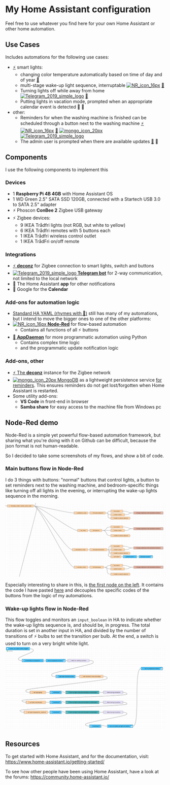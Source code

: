 # My Home Assistant configuration

Feel free to use whatever you find here for your own Home Assistant or other home automation.

## Use Cases

Includes automations for the following use cases:

* [:zap:][4] smart lights:
  * changing color temperature automatically based on time of day and of year [:snake:][2]
  * multi-stage wake-up light sequence, interruptable [![NR_icon_16px](https://user-images.githubusercontent.com/32362869/118363988-ff6d3100-b596-11eb-9eb8-c17dce3bda45.png)][3] [:camel:][5]
  * Turning lights off while away from home [![Telegram_2019_simple_logo](https://user-images.githubusercontent.com/32362869/118362883-f0d04b00-b591-11eb-998e-da7208dbcbe4.png)][1] [:camel:][5]
  * Putting lights in vacation mode, prompted when an appropriate calendar event is detected :calendar: :camel:
* other:
  * Reminders for when the washing machine is finished can be scheduled through a button next to the washing machine [:zap:][4] [![NR_icon_16px](https://user-images.githubusercontent.com/32362869/118363988-ff6d3100-b596-11eb-9eb8-c17dce3bda45.png)][3] [:snake:][7] [![mongo_icon_20px](https://user-images.githubusercontent.com/32362869/118363357-46a5f280-b594-11eb-9fe9-076f73f2528a.png)][6] [![Telegram_2019_simple_logo](https://user-images.githubusercontent.com/32362869/118362883-f0d04b00-b591-11eb-998e-da7208dbcbe4.png)][1]
  * The admin user is prompted when there are available updates [:snake:][2] :iphone:

## Components

I use the following components to implement this

### Devices

* 1 **Raspberry Pi 4B 4GB** with Home Assistant OS
* 1 WD Green 2.5" SATA SSD 120GB, connected with a Startech USB 3.0 to SATA 2.5" adapter
* :zap: Phoscon **ConBee 2** Zigbee USB gateway
* :zap: Zigbee devices:
  * 9 IKEA Trådfri lights (not RGB, but white to yellow)
  * 6 IKEA Trådfri remotes with 5 buttons each
  * 1 IKEA Trådfri wireless control outlet
  * 1 IKEA TrådFri on/off remote

### Integrations

* [:zap: **deconz**][4] for Zigbee connection to smart lights, switch and buttons
* [![Telegram_2019_simple_logo](https://user-images.githubusercontent.com/32362869/118362883-f0d04b00-b591-11eb-998e-da7208dbcbe4.png)
 **Telegram bot**][1] for 2-way communication, not limited to the local network
* :iphone: The Home Assistant **app** for other notifications
* :calendar: Google for the **Calendar**

### Add-ons for automation logic

* [Standard HA YAML (rhymes with :camel:)][5] still has many of my automations, but I intend to move the bigger ones to one of the other platforms:
* [![NR_icon_16px](https://user-images.githubusercontent.com/32362869/118363988-ff6d3100-b596-11eb-9eb8-c17dce3bda45.png)
 **Node-Red**][3] for flow-based automation
  * Contains all functions of all :zap: buttons
* [:snake: **AppDaemon**][2] for more programmatic automation using Python
  * Contains complex time logic
  * and the programmatic update notification logic

### Add-ons, other

* [:zap: The **deconz**][4] instance for the Zigbee network
* [![mongo_icon_20px](https://user-images.githubusercontent.com/32362869/118363357-46a5f280-b594-11eb-9fe9-076f73f2528a.png)
 MongoDB][6] as a lightweight persistence service [for reminders][7]. This ensures reminders do not get lost/forgotten when Home Assistant is restarted.
* Some utility add-ons:
  * **VS Code** in front-end in browser
  * **Samba share** for easy access to the machine file from Windows pc

## Node-Red demo

Node-Red is a simple yet powerful flow-based automation framework, but sharing what you're doing with it on Github can be difficult, because the json format is not human-readable.

So I decided to take some screenshots of my flows, and show a bit of code.

### Main buttons flow in Node-Red

I do 3 things with buttons: "normal" buttons that control lights, a button to set reminders next to the washing machine, and bedroom-specific things like turning off all lights in the evening, or interrupting the wake-up lights sequence in the morning.

![Main buttons flow](https://raw.githubusercontent.com/fhoekstra/home-assistant-config/master/node-red-pictures-and-examples/Normal-light-buttons-flow.png)

Especially interesting to share in this, is [the first node on the left](https://github.com/fhoekstra/home-assistant-config/blob/master/node-red-pictures-and-examples/translate-tradfri-remote-code.js). It contains the code I have pasted [here](https://github.com/fhoekstra/home-assistant-config/blob/master/node-red-pictures-and-examples/translate-tradfri-remote-code.js) and decouples the specific codes of the buttons from the logic of my automations.

### Wake-up lights flow in Node-Red

This flow toggles and monitors an `input_boolean` in HA to indicate whether the wake-up lights sequence is, and should be, in progress.
The total duration is set in another input in HA, and divided by the number of transitions of :zap: bulbs to set the transition per bulb. At the end, a switch is used to turn on a very bright white light.
![Wake-up lights](https://raw.githubusercontent.com/fhoekstra/home-assistant-config/master/node-red-pictures-and-examples/wake-up-lights-flow.png)


## Resources

To get started with Home Assistant, and for the documentation, visit: https://www.home-assistant.io/getting-started/

To see how other people have been using Home Assistant, have a look at the forums: https://community.home-assistant.io/

[1]: https://www.home-assistant.io/integrations/telegram/
[2]: https://appdaemon.readthedocs.io/en/latest/
[3]: https://nodered.org/
[4]: https://www.home-assistant.io/integrations/deconz/
[5]: https://www.home-assistant.io/docs/automation/
[6]: https://www.mongodb.com/
[7]: https://github.com/fhoekstra/home-assistant-config/tree/master/appdaemon/apps/reminder_service.py
